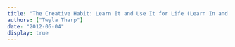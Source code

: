 ```yaml
---
title: "The Creative Habit: Learn It and Use It for Life (Learn In and Use It for Life)"
authors: ["Twyla Tharp"]
date: "2012-05-04"
display: true
---
```


<!-- Your comments or review here -->
